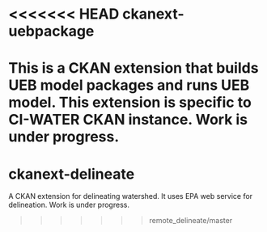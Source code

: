<<<<<<< HEAD
ckanext-uebpackage
==================

This is a CKAN extension that builds UEB model packages and runs UEB model. This extension is specific to CI-WATER CKAN instance. Work is under progress.
=======
ckanext-delineate
=================

A CKAN extension for delineating watershed. It uses EPA web service for delineation. Work is under progress.
>>>>>>> remote_delineate/master
